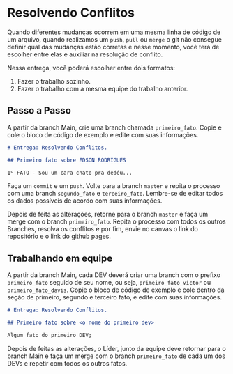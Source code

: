 # Resolvendo Conflitos

Quando diferentes mudanças ocorrem em uma mesma linha de código de um arquivo, quando realizamos um ``push``, ``pull`` ou ``merge`` o git não consegue definir qual das mudanças estão corretas e nesse momento, você terá de escolher entre elas e auxiliar na resolução de conflito.

Nessa entrega, você poderá escolher entre dois formatos:

1. Fazer o trabalho sozinho.
2. Fazer o trabalho com a mesma equipe do trabalho anterior.

## Passo a Passo

A partir da branch Main, crie uma branch chamada ``primeiro_fato``. Copie e cole o bloco de código de exemplo e edite com suas informações.

```markdown
# Entrega: Resolvendo Conflitos.

## Primeiro fato sobre EDSON RODRIGUES

1º FATO - Sou um cara chato pra dedéu... 
```

Faça um ``commit`` e um ``push``. Volte para a branch ``master`` e repita o processo com uma branch ``segundo_fato`` e ``terceiro_fato``. Lembre-se de editar todos os dados possíveis de acordo com suas informações.

Depois de feita as alterações, retorne para o branch ``master`` e faça um merge com o branch ``primeiro_fato``. Repita o processo com todos os outros Branches, resolva os conflitos e por fim, envie no canvas o link do repositório e o link do github pages.

## Trabalhando em equipe

A partir da branch Main, cada DEV deverá criar uma branch com o prefixo ``primeiro_fato`` seguido de seu nome, ou seja, ``primeiro_fato_victor`` ou ``primeiro_fato_davis``. Copie o bloco de código de exemplo e cole dentro da seção de primeiro, segundo e terceiro fato, e edite com suas informações.

```markdown
# Entrega: Resolvendo Conflitos.

## Primeiro fato sobre <o nome do primeiro dev>

Algum fato do primeiro DEV;
```

Depois de feitas as alterações, o Líder, junto da equipe deve retornar para o branch Main e faça um merge com o branch ``primeiro_fato`` de cada um dos DEVs e repetir com todos os outros fatos.